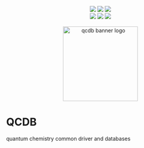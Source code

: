 <p align="center">
<a href="https://travis-ci.org/qcdb/qcdb"> <img src="https://travis-ci.org/qcdb/qcdb.svg?branch=master" /></a>
<!--<a href="https://github.com/qcdb/qcdb/releases"> <img src="https://img.shields.io/github/commits-since/qcdb/qcdb/v1.1.svg" /></a>-->
<a href="https://github.com/qcdb/qcdb/pulls"> <img src="https://img.shields.io/github/issues-pr-closed-raw/qcdb/qcdb.svg" /></a>
<a href="https://codecov.io/gh/qcdb/qcdb"> <img src="https://codecov.io/gh/qcdb/qcdb/branch/master/graph/badge.svg" /></a>
<!--<a href="http://forum.psicode.org/"> <img src="https://img.shields.io/badge/chat-on_forum-5077AB.svg" /></a>-->
<br>
<!--<a href="http://www.psicode.org"> <img src="https://img.shields.io/badge/home-Psi4-5077AB.svg" /></a>-->
<!--<a href="http://psicode.org/qcdbmanual/master/index.html"> <img src="https://img.shields.io/badge/docs-latest-5077AB.svg" /></a>-->
<!--<a href="https://anaconda.org/qcdb/qcdb"> <img src="https://anaconda.org/qcdb/qcdb/badges/installer/conda.svg" /></a>-->
<a href="https://opensource.org/licenses/BSD-3-Clause"> <img src="https://img.shields.io/github/license/qcdb/qcdb.svg" /></a>
<a href="https://qcdb.slack.com/messages"> <img src="https://img.shields.io/badge/dev_chat-on_slack-808493.svg" /></a>
<a href="https://join.slack.com/t/qcdb/shared_invite/enQtNDIzNTQ2OTExODk0LWM3OTgxN2ExYTlkMTlkZjA0OTExZDlmNGRlY2M4NWJlNDlkZGQyYWUxOTJmMzc3M2VlYzZjMjgxMDRkYzFmOTE"> <img src="https://img.shields.io/badge/dev_chat-invite-808493.svg" /></a>
<br><br>
<img src="https://github.com/qcdb/qcdb/blob/master/media/qcdb_newlogo.png" alt="qcdb banner logo" height=200> <br>
</p>

# QCDB
quantum chemistry common driver and databases

